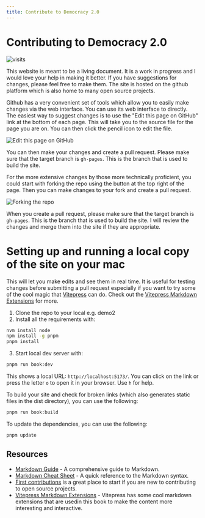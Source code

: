 ```yaml
---
title: Contribute to Democracy 2.0
---
```


# Contributing to Democracy 2.0

![visits](https://visit-counter.vercel.app/counter.png?page=https%3A%2F%2Fselwynpolit.github.io%2Fdemo2%2Fcontribute&s=16&c=030303&bg=00000000&no=5&ff=electrolize&tb=&ta=+Views)

This website is meant to be a living document. It is a work in progress and I would love your help in making it better. If you have suggestions for changes, please feel free to make them. The site is hosted on the github platform which is also home to many open source projects. 

Github has a very convenient set of tools which allow you to easily make changes via the web interface. You can use its web interface to directly. The easiest way to suggest changes is to use the "Edit this page on GitHub" link at the bottom of each page. This will take you to the source file for the page you are on. You can then click the pencil icon to edit the file.

![Edit this page on GitHub](/images/edit-this-page.png)

You can then make your changes and create a pull request. Please make sure that the target branch is `gh-pages`. This is the branch that is used to build the site.

For the more extensive changes by those more technically proficient, you could start with forking the repo using the button at the top right of the page. Then you can make changes to your fork and create a pull request.

![Forking the repo](/images/fork-me.png)

When you create a pull request, please make sure that the target branch is `gh-pages`. This is the branch that is used to build the site. I will review the changes and merge them into the site if they are appropriate.

# Setting up and running a local copy of the site on your mac

This will let you make edits and see them in real time. It is useful for testing changes before submitting a pull request especially if you want to try some of the cool magic that [Vitepress](https://vitepress.dev/) can do. Check out the [Vitepress Markdown Extensions](https://vitepress.dev/guide/markdown#markdown-extensions) for more.

1. Clone the repo to your local e.g. demo2
2. Install all the requirements with:

```sh
nvm install node
npm install -g pnpm
pnpm install
```

3. Start local dev server with:

```sh
pnpm run book:dev
```

This shows a local URL: `http://localhost:5173/`. You can click on the link or press the letter `o` to open it in your browser.  Use `h` for help.

To build your site and check for broken links  (which also generates static files in the dist directory), you can use the following:


```sh
pnpm run book:build
```

To update the dependencies, you can use the following:

```sh
pnpm update
```

## Resources
- [Markdown Guide](https://www.markdownguide.org/) - A comprehensive guide to Markdown.
- [Markdown Cheat Sheet](https://www.markdownguide.org/cheat-sheet/) - A quick reference to the Markdown syntax.
- [First contributions](https://github.com/firstcontributions/first-contributions) is a great place to start if you are new to contributing to open source projects.
- [Vitepress Markdown Extensions](https://vitepress.dev/guide/markdown) - Vitepress has some cool markdown extensions that are usedin this book to make the content more interesting and interactive.
